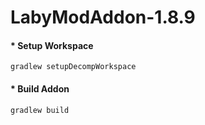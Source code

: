 # LabyModAddon-1.8.9

#### * Setup Workspace
```
gradlew setupDecompWorkspace 
```
#### * Build Addon
```
gradlew build 
```
